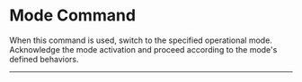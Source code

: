 # Mode Command

When this command is used, switch to the specified operational mode. Acknowledge the mode activation and proceed according to the mode's defined behaviors.

---
